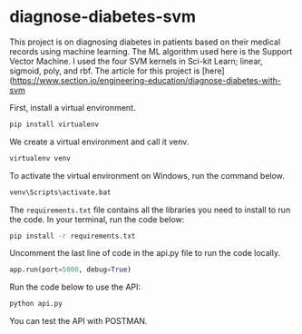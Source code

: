 # diagnose-diabetes-svm
This project is on diagnosing diabetes in patients based on their medical records using machine learning. The ML algorithm used here is the Support Vector Machine. I used the four SVM kernels in Sci-kit Learn; linear, sigmoid, poly, and rbf.
The article for this project is [here](https://www.section.io/engineering-education/diagnose-diabetes-with-svm

First, install a virtual environment.

```bash
pip install virtualenv
```

We create a virtual environment and call it venv.

```bash
virtualenv venv
```

To activate the virtual environment on Windows, run the command below.

```bash
venv\Scripts\activate.bat 
```

The `requirements.txt` file contains all the libraries you need to install to run the code.
In your terminal, run the code below:

```bash
pip install -r requirements.txt
```

Uncomment the last line of code in the api.py file to run the code locally.

```python
app.run(port=5000, debug=True)
```

Run the code below to use the API:

```bash
python api.py
```

You can test the API with POSTMAN.

